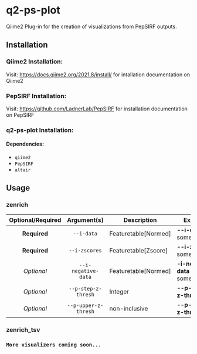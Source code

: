 # q2-ps-plot
Qiime2 Plug-in for the creation of visualizations from PepSIRF outputs.

## Installation

### Qiime2 Installation:
Visit: https://docs.qiime2.org/2021.8/install/ for intallation documentation on Qiime2

### PepSIRF Installation:
Visit: https://github.com/LadnerLab/PepSIRF for installation documentation on PepSIRF

### q2-ps-plot Installation:
#### Dependencies:
- `qiime2`
- `PepSIRF`
- `altair`

## Usage

### zenrich
| Optional/Required | Argument(s) | Description | Example | Default |
| :--: | :------: | --- | --- | -- |
| **Required** | `--i-data` | Featuretable[Normed] | **--i-data** some_file.qza | N/A |
| **Required** | `--i-zscores` | Featuretable[Zscore] | **--i-zscores** some_file.qza | N/A |
| *Optional* | `--i-negative-data` | Featuretable[Normed] | **-i-negative-data** some_file.qza | None |
| *Optional* | `--p-step-z-thresh` | Integer | **--p-step-z-thresh** 1 | **5** |
| *Optional* | `--p-upper-z-thresh` | non-inclusive | **--p-upper-z-thresh** 10 | **30** |

### zenrich_tsv

### `More visualizers coming soon...`
